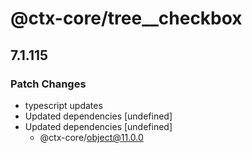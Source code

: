 # @ctx-core/tree__checkbox

## 7.1.115
### Patch Changes

- typescript updates
- Updated dependencies [undefined]
- Updated dependencies [undefined]
  - @ctx-core/object@11.0.0

